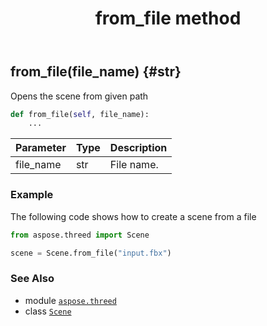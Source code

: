 ﻿---
title: from_file method
second_title: Aspose.3D for Python via .NET API References
description: 
type: docs
weight: 50
url: /python-net/aspose.threed/scene/from_file/
is_root: false
---

## from_file(file_name) {#str}

Opens the scene from given path



```python
def from_file(self, file_name):
    ...
```


| Parameter | Type | Description |
| :- | :- | :- |
| file_name | str | File name. |

### Example 


The following code shows how to create a scene from a file

```python
from aspose.threed import Scene

scene = Scene.from_file("input.fbx")

```



### See Also
* module [`aspose.threed`](../../)
* class [`Scene`](/3d/python-net/aspose.threed/scene)
